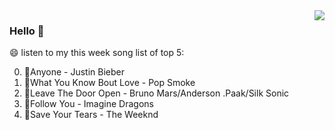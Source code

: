 <img align="right"  src="https://github-readme-stats.vercel.app/api/top-langs/?username=kvnZero" />

### Hello 👋

😄 listen to my this week song list of top 5:

0. 🌈Anyone - Justin Bieber
1. 🌈What You Know Bout Love - Pop Smoke
2. 🌈Leave The Door Open - Bruno Mars/Anderson .Paak/Silk Sonic
3. 🌈Follow You - Imagine Dragons
4. 🌈Save Your Tears - The Weeknd

